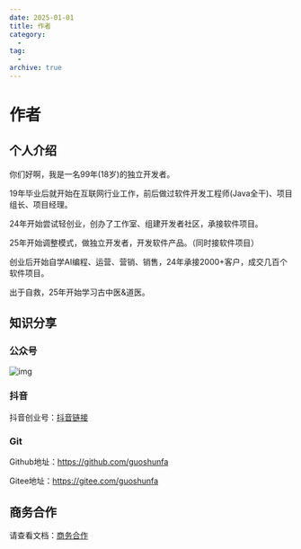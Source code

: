 ```yaml
---
date: 2025-01-01
title: 作者
category:
  - 
tag:
  - 
archive: true
---
```


# 作者

## 个人介绍

你们好啊，我是一名99年(18岁)的独立开发者。

19年毕业后就开始在互联网行业工作，前后做过软件开发工程师(Java全干)、项目组长、项目经理。

24年开始尝试轻创业，创办了工作室、组建开发者社区，承接软件项目。

25年开始调整模式，做独立开发者，开发软件产品。（同时接软件项目）

创业后开始自学AI编程、运营、营销、销售，24年承接2000+客户，成交几百个软件项目。

出于自救，25年开始学习古中医&道医。

## 知识分享

### 公众号

![img](https://pic.guoshunfa.com/20250121/20250121202722717.bmp)

### 抖音

抖音创业号：[抖音链接](https://www.douyin.com/user/MS4wLjABAAAAYnfuwhiHx5U_6KcI25fCi6RBzUVflyjTpTs7Y8iyyNDZM7CxRuFuSQoOJbK5EaAx?from_tab_name=main)

### Git

Github地址：https://github.com/guoshunfa

Gitee地址：https://gitee.com/guoshunfa

## 商务合作

请查看文档：[商务合作](https://fcnwsjii9jqv.feishu.cn/wiki/XDWXwqDOjiDcE2kc2Hgcod2Gnkg)
